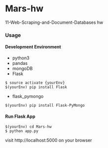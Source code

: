 # Mars-hw
 11-Web-Scraping-and-Document-Databases hw

### Usage
#### Development Environment
* python3
* pandas
* mongoDB
* Flask
```
$ source activate {yourEnv}
$(yourEnv) pip install Flask
```
* flask_pymongo 
```
$(yourEnv) pip install Flask-PyMongo
```

#### Run Flask App
```
$(yourEnv) cd Mars-hw
$ python app.py
```
visit http://localhost:5000 on your browser

